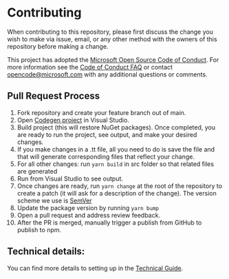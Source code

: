 # Contributing
When contributing to this repository, please first discuss the change you wish to make via issue, email, or any other method with the owners of this repository before making a change.

This project has adopted the [Microsoft Open Source Code of Conduct](https://opensource.microsoft.com/codeofconduct/). For more information see the [Code of Conduct FAQ](https://opensource.microsoft.com/codeofconduct/faq/) or contact [opencode@microsoft.com](mailto:opencode@microsoft.com) with any additional questions or comments.

## Pull Request Process
1. Fork repository and create your feature branch out of main.
2. Open [Codegen project](./package/Codegen/Codegen.csproj) in Visual Studio.
3. Build project (this will restore NuGet packages). Once completed, you are ready to run the project, see output, and make your desired changes.
4. If you make changes in a .tt file, all you need to do is save the file and that will generate corresponding files that reflect your change.
5. For all other changes: run `yarn build` in src folder so that related files are generated
6. Run from Visual Studio to see output.
7. Once changes are ready, run `yarn change` at the root of the repository to create a patch (it will ask for a description of the change). The version scheme we use is [SemVer](https://semver.org/)
8. Update the package version by running `yarn bump`
9. Open a pull request and address review feedback.
10. After the PR is merged, manually trigger a publish from GitHub to publish to npm.

## Technical details:
You can find more details to setting up in the [Technical Guide](TechnicalGuide.md).